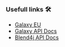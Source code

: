 ### Usefull links 🛠️

- [Galaxy EU](https://usegalaxy.eu/)
- [Galaxy API Docs](https://usegalaxy.eu/api/docs#/)
- [Blend4j API Docs](http://galaxyproject.github.io/blend4j/apidocs/)